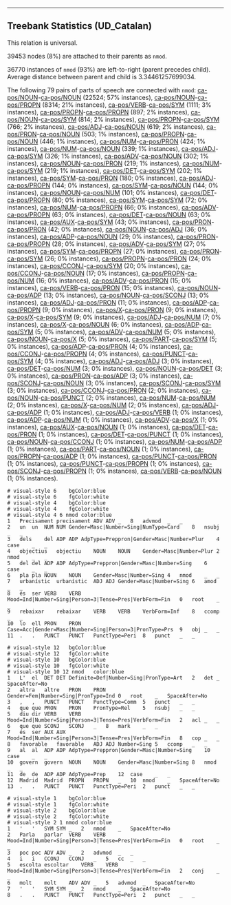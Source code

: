 

--------------------------------------------------------------------------------

## Treebank Statistics (UD_Catalan)

This relation is universal.

39453 nodes (8%) are attached to their parents as `nmod`.

36770 instances of `nmod` (93%) are left-to-right (parent precedes child).
Average distance between parent and child is 3.34461257699034.

The following 79 pairs of parts of speech are connected with `nmod`: [ca-pos/NOUN]()-[ca-pos/NOUN]() (22524; 57% instances), [ca-pos/NOUN]()-[ca-pos/PROPN]() (8314; 21% instances), [ca-pos/VERB]()-[ca-pos/SYM]() (1111; 3% instances), [ca-pos/PROPN]()-[ca-pos/PROPN]() (897; 2% instances), [ca-pos/NOUN]()-[ca-pos/SYM]() (814; 2% instances), [ca-pos/PROPN]()-[ca-pos/SYM]() (766; 2% instances), [ca-pos/ADJ]()-[ca-pos/NOUN]() (619; 2% instances), [ca-pos/PRON]()-[ca-pos/NOUN]() (503; 1% instances), [ca-pos/PROPN]()-[ca-pos/NOUN]() (446; 1% instances), [ca-pos/NUM]()-[ca-pos/PRON]() (424; 1% instances), [ca-pos/NUM]()-[ca-pos/NOUN]() (339; 1% instances), [ca-pos/ADJ]()-[ca-pos/SYM]() (326; 1% instances), [ca-pos/ADV]()-[ca-pos/NOUN]() (302; 1% instances), [ca-pos/NOUN]()-[ca-pos/PRON]() (219; 1% instances), [ca-pos/NUM]()-[ca-pos/SYM]() (219; 1% instances), [ca-pos/DET]()-[ca-pos/SYM]() (202; 1% instances), [ca-pos/SYM]()-[ca-pos/PRON]() (180; 0% instances), [ca-pos/ADJ]()-[ca-pos/PROPN]() (144; 0% instances), [ca-pos/SYM]()-[ca-pos/NOUN]() (144; 0% instances), [ca-pos/NOUN]()-[ca-pos/NUM]() (101; 0% instances), [ca-pos/DET]()-[ca-pos/PROPN]() (80; 0% instances), [ca-pos/SYM]()-[ca-pos/SYM]() (72; 0% instances), [ca-pos/NUM]()-[ca-pos/PROPN]() (66; 0% instances), [ca-pos/ADV]()-[ca-pos/PROPN]() (63; 0% instances), [ca-pos/DET]()-[ca-pos/NOUN]() (63; 0% instances), [ca-pos/AUX]()-[ca-pos/SYM]() (43; 0% instances), [ca-pos/PRON]()-[ca-pos/PRON]() (42; 0% instances), [ca-pos/NOUN]()-[ca-pos/ADJ]() (36; 0% instances), [ca-pos/ADP]()-[ca-pos/NOUN]() (29; 0% instances), [ca-pos/PRON]()-[ca-pos/PROPN]() (28; 0% instances), [ca-pos/ADV]()-[ca-pos/SYM]() (27; 0% instances), [ca-pos/SYM]()-[ca-pos/PROPN]() (27; 0% instances), [ca-pos/PRON]()-[ca-pos/SYM]() (26; 0% instances), [ca-pos/PROPN]()-[ca-pos/PRON]() (24; 0% instances), [ca-pos/CCONJ]()-[ca-pos/SYM]() (20; 0% instances), [ca-pos/CCONJ]()-[ca-pos/NOUN]() (17; 0% instances), [ca-pos/PROPN]()-[ca-pos/NUM]() (16; 0% instances), [ca-pos/ADV]()-[ca-pos/PRON]() (15; 0% instances), [ca-pos/VERB]()-[ca-pos/PRON]() (15; 0% instances), [ca-pos/NOUN]()-[ca-pos/ADP]() (13; 0% instances), [ca-pos/NOUN]()-[ca-pos/SCONJ]() (13; 0% instances), [ca-pos/ADJ]()-[ca-pos/PRON]() (11; 0% instances), [ca-pos/ADP]()-[ca-pos/PROPN]() (9; 0% instances), [ca-pos/X]()-[ca-pos/PRON]() (9; 0% instances), [ca-pos/X]()-[ca-pos/SYM]() (9; 0% instances), [ca-pos/ADJ]()-[ca-pos/NUM]() (7; 0% instances), [ca-pos/X]()-[ca-pos/NOUN]() (6; 0% instances), [ca-pos/ADP]()-[ca-pos/SYM]() (5; 0% instances), [ca-pos/ADV]()-[ca-pos/NUM]() (5; 0% instances), [ca-pos/NOUN]()-[ca-pos/X]() (5; 0% instances), [ca-pos/PART]()-[ca-pos/SYM]() (5; 0% instances), [ca-pos/ADP]()-[ca-pos/PRON]() (4; 0% instances), [ca-pos/CCONJ]()-[ca-pos/PROPN]() (4; 0% instances), [ca-pos/PUNCT]()-[ca-pos/SYM]() (4; 0% instances), [ca-pos/ADJ]()-[ca-pos/ADJ]() (3; 0% instances), [ca-pos/DET]()-[ca-pos/NUM]() (3; 0% instances), [ca-pos/NOUN]()-[ca-pos/DET]() (3; 0% instances), [ca-pos/PRON]()-[ca-pos/ADP]() (3; 0% instances), [ca-pos/SCONJ]()-[ca-pos/NOUN]() (3; 0% instances), [ca-pos/SCONJ]()-[ca-pos/SYM]() (3; 0% instances), [ca-pos/CCONJ]()-[ca-pos/PRON]() (2; 0% instances), [ca-pos/NOUN]()-[ca-pos/PUNCT]() (2; 0% instances), [ca-pos/NUM]()-[ca-pos/NUM]() (2; 0% instances), [ca-pos/X]()-[ca-pos/NUM]() (2; 0% instances), [ca-pos/ADJ]()-[ca-pos/ADP]() (1; 0% instances), [ca-pos/ADJ]()-[ca-pos/VERB]() (1; 0% instances), [ca-pos/ADP]()-[ca-pos/NUM]() (1; 0% instances), [ca-pos/ADV]()-[ca-pos/X]() (1; 0% instances), [ca-pos/AUX]()-[ca-pos/NOUN]() (1; 0% instances), [ca-pos/DET]()-[ca-pos/PRON]() (1; 0% instances), [ca-pos/DET]()-[ca-pos/PUNCT]() (1; 0% instances), [ca-pos/NOUN]()-[ca-pos/CCONJ]() (1; 0% instances), [ca-pos/NUM]()-[ca-pos/ADP]() (1; 0% instances), [ca-pos/PART]()-[ca-pos/NOUN]() (1; 0% instances), [ca-pos/PROPN]()-[ca-pos/ADP]() (1; 0% instances), [ca-pos/PUNCT]()-[ca-pos/PRON]() (1; 0% instances), [ca-pos/PUNCT]()-[ca-pos/PROPN]() (1; 0% instances), [ca-pos/SCONJ]()-[ca-pos/PROPN]() (1; 0% instances), [ca-pos/VERB]()-[ca-pos/NOUN]() (1; 0% instances).


~~~ conllu
# visual-style 6	bgColor:blue
# visual-style 6	fgColor:white
# visual-style 4	bgColor:blue
# visual-style 4	fgColor:white
# visual-style 4 6 nmod	color:blue
1	Precisament	precisament	ADV	ADV	_	8	advmod	_	_
2	un	un	NUM	NUM	Gender=Masc|Number=Sing|NumType=Card	8	nsubj	_	_
3	dels	del	ADP	ADP	AdpType=Preppron|Gender=Masc|Number=Plur	4	case	_	_
4	objectius	objectiu	NOUN	NOUN	Gender=Masc|Number=Plur	2	nmod	_	_
5	del	del	ADP	ADP	AdpType=Preppron|Gender=Masc|Number=Sing	6	case	_	_
6	pla	pla	NOUN	NOUN	Gender=Masc|Number=Sing	4	nmod	_	_
7	urbanístic	urbanístic	ADJ	ADJ	Gender=Masc|Number=Sing	6	amod	_	_
8	és	ser	VERB	VERB	Mood=Ind|Number=Sing|Person=3|Tense=Pres|VerbForm=Fin	0	root	_	_
9	rebaixar	rebaixar	VERB	VERB	VerbForm=Inf	8	ccomp	_	_
10	lo	ell	PRON	PRON	Case=Acc|Gender=Masc|Number=Sing|Person=3|PronType=Prs	9	obj	_	_
11	.	.	PUNCT	PUNCT	PunctType=Peri	8	punct	_	_

~~~


~~~ conllu
# visual-style 12	bgColor:blue
# visual-style 12	fgColor:white
# visual-style 10	bgColor:blue
# visual-style 10	fgColor:white
# visual-style 10 12 nmod	color:blue
1	L'	el	DET	DET	Definite=Def|Number=Sing|PronType=Art	2	det	_	SpaceAfter=No
2	altra	altre	PRON	PRON	Gender=Fem|Number=Sing|PronType=Ind	0	root	_	SpaceAfter=No
3	,	,	PUNCT	PUNCT	PunctType=Comm	5	punct	_	_
4	que	que	PRON	PRON	PronType=Rel	5	nsubj	_	_
5	diu	dir	VERB	VERB	Mood=Ind|Number=Sing|Person=3|Tense=Pres|VerbForm=Fin	2	acl	_	_
6	que	que	SCONJ	SCONJ	_	8	mark	_	_
7	és	ser	AUX	AUX	Mood=Ind|Number=Sing|Person=3|Tense=Pres|VerbForm=Fin	8	cop	_	_
8	favorable	favorable	ADJ	ADJ	Number=Sing	5	ccomp	_	_
9	al	al	ADP	ADP	AdpType=Preppron|Gender=Masc|Number=Sing	10	case	_	_
10	govern	govern	NOUN	NOUN	Gender=Masc|Number=Sing	8	nmod	_	_
11	de	de	ADP	ADP	AdpType=Prep	12	case	_	_
12	Madrid	Madrid	PROPN	PROPN	_	10	nmod	_	SpaceAfter=No
13	.	.	PUNCT	PUNCT	PunctType=Peri	2	punct	_	_

~~~


~~~ conllu
# visual-style 1	bgColor:blue
# visual-style 1	fgColor:white
# visual-style 2	bgColor:blue
# visual-style 2	fgColor:white
# visual-style 2 1 nmod	color:blue
1	'	'	SYM	SYM	_	2	nmod	_	SpaceAfter=No
2	Parla	parlar	VERB	VERB	Mood=Ind|Number=Sing|Person=3|Tense=Pres|VerbForm=Fin	0	root	_	_
3	poc	poc	ADV	ADV	_	2	advmod	_	_
4	i	i	CCONJ	CCONJ	_	5	cc	_	_
5	escolta	escoltar	VERB	VERB	Mood=Ind|Number=Sing|Person=3|Tense=Pres|VerbForm=Fin	2	conj	_	_
6	molt	molt	ADV	ADV	_	5	advmod	_	SpaceAfter=No
7	'	'	SYM	SYM	_	2	nmod	_	SpaceAfter=No
8	.	.	PUNCT	PUNCT	PunctType=Peri	2	punct	_	_

~~~


